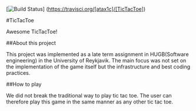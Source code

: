 [![Build Status](https://travisci.org/[atax1c]/[TicTacToe].png)]
(https://travisci.org/[atax1c]/[TicTacToe])

#TicTacToe

Awesome TicTacToe!

##About this project

This project was implemented as a late term assignment in HUGB(Software engineering) in the University of Reykjavik. The main focus was not set on the implementation of the game itself but the
infrastructure and best coding practices. 

##How to play

We did not break the traditional way to play tic tac toe. The user can therefore play this game in the same manner as any other tic tac toe.
